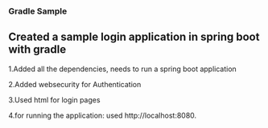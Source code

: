 ### Gradle Sample 
## Created a sample login application in spring boot with gradle
1.Added all the dependencies, needs to run a spring boot application

2.Added websecurity for Authentication

3.Used html for login pages

4.for running the application: used http://localhost:8080.
